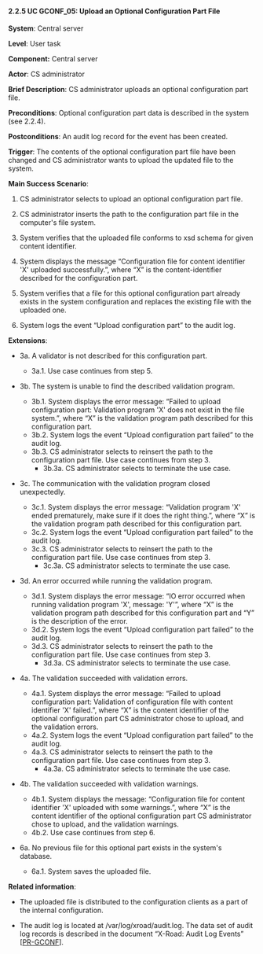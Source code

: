 #### 2.2.5 UC GCONF\_05: Upload an Optional Configuration Part File

**System**: Central server

**Level**: User task

**Component:** Central server

**Actor**: CS administrator

**Brief Description**: CS administrator uploads an optional
configuration part file.

**Preconditions**: Optional configuration part data is described in the
system (see 2.2.4).

**Postconditions**: An audit log record for the event has been created.

**Trigger**: The contents of the optional configuration part file have
been changed and CS administrator wants to upload the updated file to
the system.

**Main Success Scenario**:

1.  CS administrator selects to upload an optional configuration part
    file.

2.  CS administrator inserts the path to the configuration part file in
    the computer's file system.

3.  System verifies that the uploaded file conforms to xsd schema for 
    given content identifier.

4.  System displays the message “Configuration file for content
    identifier 'X' uploaded successfully.”, where “X” is the
    content-identifier described for the configuration part.

5.  System verifies that a file for this optional configuration part
    already exists in the system configuration and replaces the existing
    file with the uploaded one.

6.  System logs the event “Upload configuration part” to the audit log.

**Extensions**:

- 3a. A validator is not described for this configuration part.
    - 3a.1. Use case continues from step 5.

- 3b. The system is unable to find the described validation program.
    - 3b.1. System displays the error message: “Failed to upload configuration part: Validation program 'X' does not exist in the file system.”, where “X” is the validation program path described for this configuration part.
    - 3b.2. System logs the event “Upload configuration part failed” to the audit log.
    - 3b.3. CS administrator selects to reinsert the path to the configuration part file. Use case continues from step 3.
        - 3b.3a. CS administrator selects to terminate the use case.

- 3c. The communication with the validation program closed unexpectedly.
    - 3c.1. System displays the error message: “Validation program 'X' ended prematurely, make sure if it does the right thing.”, where “X” is the validation program path described for this configuration part.
    - 3c.2. System logs the event “Upload configuration part failed” to the audit log.
    - 3c.3. CS administrator selects to reinsert the path to the configuration part file. Use case continues from step 3.
        - 3c.3a. CS administrator selects to terminate the use case.

- 3d. An error occurred while running the validation program.
    - 3d.1. System displays the error message: “IO error occurred when running validation program 'X', message: 'Y'”, where “X” is the validation program path described for this configuration part and “Y” is the description of the error.
    - 3d.2. System logs the event “Upload configuration part failed” to the audit log.
    - 3d.3. CS administrator selects to reinsert the path to the configuration part file. Use case continues from step 3.
        - 3d.3a. CS administrator selects to terminate the use case.

- 4a. The validation succeeded with validation errors.
    - 4a.1. System displays the error message: “Failed to upload configuration part: Validation of configuration file with content identifier 'X' failed.”, where “X” is the content identifier of the optional configuration part CS administrator chose to upload, and the validation errors.
    - 4a.2. System logs the event “Upload configuration part failed” to the audit log.
    - 4a.3. CS administrator selects to reinsert the path to the configuration part file. Use case continues from step 3.
        - 4a.3a. CS administrator selects to terminate the use case.

- 4b. The validation succeeded with validation warnings.
    - 4b.1. System displays the message: “Configuration file for content identifier 'X' uploaded with some warnings.”, where “X” is the content identifier of the optional configuration part CS administrator chose to upload, and the validation warnings.
    - 4b.2. Use case continues from step 6.

- 6a. No previous file for this optional part exists in the system's database.
    - 6a.1. System saves the uploaded file.

**Related information**:

-   The uploaded file is distributed to the configuration clients as a
    part of the internal configuration.

-   The audit log is located at /var/log/xroad/audit.log. The data set
    of audit log records is described in the document “X-Road: Audit Log
    Events” \[[PR-GCONF](#Ref_PR-GCONF)\].